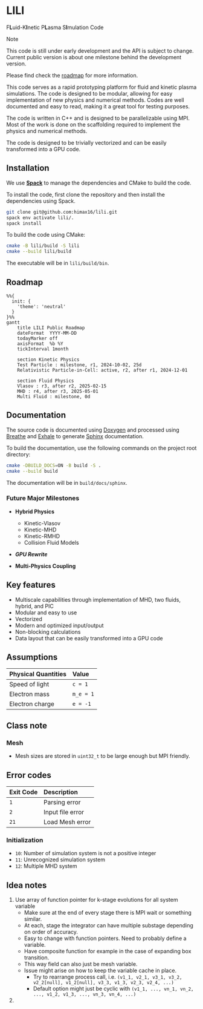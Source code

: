 # LILI

F**L**uid-K**I**netic P**L**asma S**I**mulation Code

>[!NOTE]
> This code is still under early development and the API is subject to change. Current public version is about one milestone behind the development version.
>
> Please find check the [roadmap](#roadmap) for more information.

This code serves as a rapid prototyping platform for fluid and kinetic plasma simulations. The code is designed to be modular, allowing for easy implementation of new physics and numerical methods. Codes are well documented and easy to read, making it a great tool for testing purposes.

The code is written in C++ and is designed to be parallelizable using MPI. Most of the work is done on the scaffolding required to implement the physics and numerical methods.

The code is designed to be trivially vectorized and can be easily transformed into a GPU code.

## Installation

We use [**Spack**](https://github.com/spack/spack) to manage the dependencies and CMake to build the code.

To install the code, first clone the repository and then install the dependencies using Spack.

```bash
git clone git@github.com:himax16/lili.git
spack env activate lili/.
spack install
```

To build the code using CMake:

```bash
cmake -B lili/build -S lili
cmake --build lili/build
```

The executable will be in `lili/build/bin`.

## Roadmap

```mermaid
%%{
  init: {
    'theme': 'neutral'
  }
}%%
gantt
    title LILI Public Roadmap
    dateFormat  YYYY-MM-DD
    todayMarker off
    axisFormat  %b %Y
    tickInterval 1month

    section Kinetic Physics
    Test Particle : milestone, r1, 2024-10-02, 25d
    Relativistic Particle-in-Cell: active, r2, after r1, 2024-12-01

    section Fluid Physics
    Vlasov : r3, after r2, 2025-02-15
    MHD : r4, after r3, 2025-05-01
    Multi Fluid : milestone, 0d
```

## Documentation

The source code is documented using [Doxygen](https://www.doxygen.nl/) and processed using [Breathe](https://breathe.readthedocs.io/) and [Exhale](https://exhale.readthedocs.io/) to generate [Sphinx](https://www.sphinx-doc.org/) documentation.

To build the documentation, use the following commands on the project root directory:

```bash
cmake -DBUILD_DOCS=ON -B build -S .
cmake --build build
```

The documentation will be in `build/docs/sphinx`.

### Future Major Milestones

* **Hybrid Physics**
  * Kinetic-Vlasov
  * Kinetic-MHD
  * Kinetic-RMHD
  * Collision Fluid Models

* **_GPU Rewrite_**

* **Multi-Physics Coupling**

## Key features

* Multiscale capabilities through implementation of MHD, two fluids, hybrid, and PIC
* Modular and easy to use
* Vectorized
* Modern and optimized input/output
* Non-blocking calculations
* Data layout that can be easily transformed into a GPU code

## Assumptions

| Physical Quantities | Value |
| :- | :- |
| Speed of light | `c = 1` |
| Electron mass | `m_e = 1` |
| Electron charge | `e = -1` |

## Class note

### Mesh

* Mesh sizes are stored in `uint32_t` to be large enough but MPI friendly.

## Error codes

| Exit Code | Description |
| :- | :- |
| `1` | Parsing error |
| `2` | Input file error |
| `21` | Load Mesh error |

### Initialization

* `10`: Number of simulation system is not a positive integer
* `11`: Unrecognized simulation system
* `12`: Multiple MHD system

## Idea notes

1. Use array of function pointer for k-stage evolutions for all system variable
     * Make sure at the end of every stage there is MPI wait or something similar.
     * At each, stage the integrator can have multiple substage depending on order of accuracy.
     * Easy to change with function pointers. Need to probably define a variable.
     * Have composite function for example in the case of expanding box transition.
     * This way field can also just be mesh variable.
     * Issue might arise on how to keep the variable cache in place.
       * Try to rearrange process call, i.e. `(v1_1, v2_1, v3_1, v3_2, v2_2[null], v1_2[null], v3_3, v1_3, v2_3, v2_4, ...)`
       * Default option might just be cyclic with `(v1_1, ..., vn_1, vn_2, ..., v1_2, v1_3, ..., vn_3, vn_4, ...)`
2.
